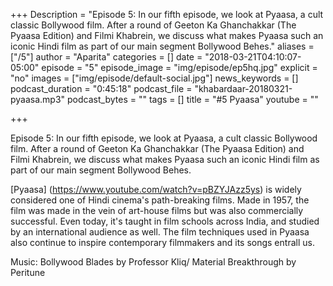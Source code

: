 +++
Description = "Episode 5: In our fifth episode, we look at Pyaasa, a cult classic Bollywood film. After a round of Geeton Ka Ghanchakkar (The Pyaasa Edition) and Filmi Khabrein, we discuss what makes Pyaasa such an iconic Hindi film as part of our main segment Bollywood Behes."
aliases = ["/5"]
author = "Aparita"
categories = []
date = "2018-03-21T04:10:07-05:00"
episode = "5"
episode_image = "img/episode/ep5hq.jpg"
explicit = "no"
images = ["img/episode/default-social.jpg"]
news_keywords = []
podcast_duration = "0:45:18"
podcast_file = "khabardaar-20180321-pyaasa.mp3"
podcast_bytes = ""
tags = []
title = "#5 Pyaasa"
youtube = ""

+++

Episode 5: In our fifth episode, we look at Pyaasa, a cult classic Bollywood film. After a round of Geeton Ka Ghanchakkar (The Pyaasa Edition) and Filmi Khabrein, we discuss what makes Pyaasa such an iconic Hindi film as part of our main segment Bollywood Behes. 

[Pyaasa] (https://www.youtube.com/watch?v=pBZYJAzz5ys) is widely considered one of Hindi cinema's path-breaking films. Made in 1957, the film was made in the vein of art-house films but was also commercially successful. Even today, it's taught in film schools across India, and studied by an international audience as well. The film techniques used in Pyaasa also continue to inspire contemporary filmmakers and its songs entrall us.

Music: Bollywood Blades by Professor Kliq/ Material Breakthrough by Peritune
